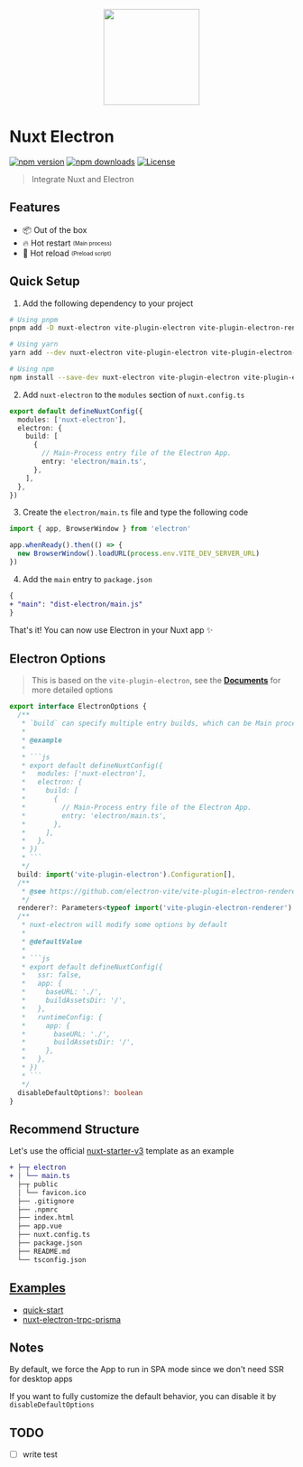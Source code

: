 <p align="center">
  <img width="170" src="https://github.com/caoxiemeihao/nuxt-electron/raw/main/logo.svg?raw=true">
</p>

# Nuxt Electron

[![npm version][npm-version-src]][npm-version-href]
[![npm downloads][npm-downloads-src]][npm-downloads-href]
[![License][license-src]][license-href]

> Integrate Nuxt and Electron

## Features

- 📦 Out of the box
- 🔥 Hot restart <sub><sup>(Main process)</sup></sub>
- 🚀 Hot reload <sub><sup>(Preload script)</sup></sub>

## Quick Setup

1. Add the following dependency to your project

```sh
# Using pnpm
pnpm add -D nuxt-electron vite-plugin-electron vite-plugin-electron-renderer electron electron-builder
```

```sh
# Using yarn
yarn add --dev nuxt-electron vite-plugin-electron vite-plugin-electron-renderer electron electron-builder
```

```sh
# Using npm
npm install --save-dev nuxt-electron vite-plugin-electron vite-plugin-electron-renderer electron electron-builder
```

2. Add `nuxt-electron` to the `modules` section of `nuxt.config.ts`

```ts
export default defineNuxtConfig({
  modules: ['nuxt-electron'],
  electron: {
    build: [
      {
        // Main-Process entry file of the Electron App.
        entry: 'electron/main.ts',
      },
    ],
  },
})
```

3. Create the `electron/main.ts` file and type the following code

```ts
import { app, BrowserWindow } from 'electron'

app.whenReady().then(() => {
  new BrowserWindow().loadURL(process.env.VITE_DEV_SERVER_URL)
})
```

4. Add the `main` entry to `package.json`

```diff
{
+ "main": "dist-electron/main.js"
}
```

That's it! You can now use Electron in your Nuxt app ✨

## Electron Options

> This is based on the `vite-plugin-electron`, see the **[Documents](https://github.com/electron-vite/vite-plugin-electron)** for more detailed options

```ts
export interface ElectronOptions {
  /**
   * `build` can specify multiple entry builds, which can be Main process, Preload scripts, Worker process, etc.
   * 
   * @example
   * 
   * ```js
   * export default defineNuxtConfig({
   *   modules: ['nuxt-electron'],
   *   electron: {
   *     build: [
   *       {
   *         // Main-Process entry file of the Electron App.
   *         entry: 'electron/main.ts',
   *       },
   *     ],
   *   },
   * })
   * ```
   */
  build: import('vite-plugin-electron').Configuration[],
  /**
   * @see https://github.com/electron-vite/vite-plugin-electron-renderer
   */
  renderer?: Parameters<typeof import('vite-plugin-electron-renderer').default>[0]
  /**
   * nuxt-electron will modify some options by default
   * 
   * @defaultValue
   * 
   * ```js
   * export default defineNuxtConfig({
   *   ssr: false,
   *   app: {
   *     baseURL: './',
   *     buildAssetsDir: '/',
   *   },
   *   runtimeConfig: {
   *     app: {
   *       baseURL: './',
   *       buildAssetsDir: '/',
   *     },
   *   },
   * })
   * ```
   */
  disableDefaultOptions?: boolean
}
```

## Recommend Structure

Let's use the official [nuxt-starter-v3](https://codeload.github.com/nuxt/starter/tar.gz/refs/heads/v3) template as an example

```diff
+ ├─┬ electron
+ │ └── main.ts
  ├─┬ public
  │ └── favicon.ico
  ├── .gitignore
  ├── .npmrc
  ├── index.html
  ├── app.vue
  ├── nuxt.config.ts
  ├── package.json
  ├── README.md
  └── tsconfig.json
```

## [Examples](https://github.com/caoxiemeihao/nuxt-electron/tree/main/examples)

- [quick-start](https://github.com/caoxiemeihao/nuxt-electron/tree/main/examples/quick-start)
- [nuxt-electron-trpc-prisma](https://github.com/gurvancampion/nuxt-electron-trpc-prisma)

## Notes
By default, we force the App to run in SPA mode since we don't need SSR for desktop apps

If you want to fully customize the default behavior, you can disable it by `disableDefaultOptions`

<!-- Badges -->
[npm-version-src]: https://img.shields.io/npm/v/nuxt-electron/latest.svg?style=flat&colorA=18181B&colorB=28CF8D
[npm-version-href]: https://npmjs.com/package/nuxt-electron

[npm-downloads-src]: https://img.shields.io/npm/dm/nuxt-electron.svg?style=flat&colorA=18181B&colorB=28CF8D
[npm-downloads-href]: https://npmjs.com/package/nuxt-electron

[license-src]: https://img.shields.io/npm/l/nuxt-electron.svg?style=flat&colorA=18181B&colorB=28CF8D
[license-href]: https://npmjs.com/package/nuxt-electron

## TODO

- [ ] write test
